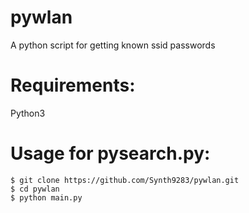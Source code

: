 # pywlan
A python script for getting known ssid passwords

# Requirements:
Python3

# Usage for pysearch.py:
```
$ git clone https://github.com/Synth9283/pywlan.git
$ cd pywlan
$ python main.py
```
